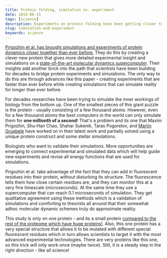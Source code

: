 ```yaml
---
title: Protein folding, simulation vs. experiment
date: 2015-06-15
tags: [science]
description: Experiments on protein folding have been getting closer to simulations and this study makes another small step towards their unification.
slug: simulation-and-experiment
keywords: science
---
```


[Prigozhin et al. has brought simulations and experiments of protein dynamics closer together than ever before.](http://www.pnas.org/content/112/26/7966.full) They do this by creating a clever new protein that gives more detailed experimental insight and simulations on a [state-of-the-art molecular dynamics supercomputer](https://en.wikipedia.org/wiki/Anton_(computer)). Their insights add another brick into the path that scientists have been building for decades to bridge protein experiments and simulations. The only way to do this are through advances like this paper - creating experiments that are faster than ever before while creating simulations that can simulate reality for longer than ever before.

For decades researches have been trying to simulate the inner workings of biology from the bottom up. One of the smallest pieces of this giant puzzle is the protein - usually consisting of a few thousand atoms. However, even for a few thousand atoms the best computers in the world can only simulate them for **one millionth of a second**! That's a problem and its one that Maxim Prigozhin, Shu-Han Chao, Shahar Sukenik, Taras Pogorelov, and [Martin Gruebele](http://www.scs.illinois.edu/mgweb/) have worked on in their latest work and partially solved using a unique protein construct and some stellar simulations.

Biologists who want to validate their simulations. More opportunities are emerging to connect experimental and simulated data which will help guide new experiments and revise all energy functions that are used for simulations.

Prigozhin et al. take advantage of the fact that they can add in fluorescent residues into their protein, without disturbing its structure. The fluorescence tells them how close certain residues are, and they can monitor this at a very fine timescale (microseconds). At the same time they use a supercomputer that can reach 0.1 microseconds of simulation. They get qualitative agreement using these methods which is a validation of simulations and comforting to theorists all around that their somewhat adhoc molecular dynamic schemes truly do approximate reality.

This study is only on one protein - and its a small protein [compared to the rest of the proteome which have huge proteins!](https://www3.nd.edu/~clarklab/pubs/Braselmann.2013.TiBS.pdf). Also, this one protein has a very special structure that allows it to be mutated with different special fluorescent residues which in turn allows scientists to target it with the most advanced experimental technologies. There are very proteins like this one, so this trick will only work once (maybe twice). Still, it is a steady step in the right direction - like all science!


